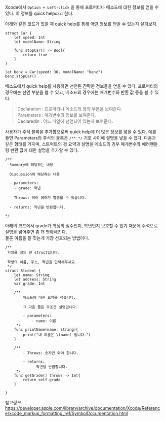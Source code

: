 ﻿Xcode에서 `Option + Left-click` 을 통해 프로퍼티나 메소드에 대한 정보를 얻을 수 있다. 이 정보를 quick help라고 한다.  

아래와 같은 코드가 있을 때 quick help를 통해 어떤 정보를 얻을 수 있는지 살펴보자.
```
struct Car {
    let speed: Int
    let modelName: String
    
    func stopCar() -> Bool{
        return true
    }
}

let benz = Car(speed: 30, modelName: "benz")
benz.stopCar()
```
메소드에서 quick help를 사용하면 선언된 간략한 정보들을 얻을 수 있다. 
프로퍼티의 경우에는 선언 부분을 볼 수 있고, 메소드의 경우에는 매개변수와 반환 값 등을 볼 수 있다. 

> Declaration : 프로퍼티나 메소드의 정의 부분을 보여준다.  
> Parameters : 매개변수의 정보를 보여준다.  
> DeclaredIn : 어느 파일에 선언되어 있는지 보여준다.  


사용자가 주석 블록을 추가함으로써 quick help에 더 많은 정보를 넣을 수 있다.
예를 들면 Parameters의 
주석의 블록은 `/** */` 기호 사이에 설명을 넣을 수 있다.
다음과 같은 형태를 가지며, 스트럭트의 경 요약과 설명을 메소드의 경우 매개변수와 에러핸들링 반환 값에 대한 설명을 추가할 수 있다.
```
/**
  Summary에 해당하는 내용

  Discussion에 해당하는 내용

  - parameters:
    - grade: 학년

  - Throws: 여러 에러가 발생할 수 있습니다.
 
  - returns: 학년을 반환합니다.

*/
```

아래의 코드에서 grade가 학생의 점수인지, 학년인지 모호할 수 있기 때문에 주석으로 설명을 넣어주면 좀 더 명확해진다.  
물론 이름을 잘 짓는게 가장 선호되는 방법이다.

```
/**
 학생을 정의 한 struct입니다.
    
 학생의 이름, 주소, 학년을 입력해주세요.
 */
struct Student {
    let name: String
    let address: String
    var grade: Int
    
    /**
        메소드에 대한 요약을 적습니다.
            
        그 다음 줄은 무조건 설명입니다.
            
        - parameters:
            - name: 이름
     */
    func printName(name: String){
        print("내 이름은 \(name) 입니다.")
    }
    
    /**
        - Throws: 숫자만 와야 합니다.

        - returns:
            - 학년을 반환합니다.
     */
    func getGrade() throws -> Int{
        return self.grade
    }
    
}
```

참고링크 : https://developer.apple.com/library/archive/documentation/Xcode/Reference/xcode_markup_formatting_ref/SymbolDocumentation.html



